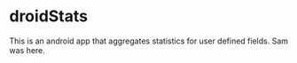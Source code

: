 droidStats
==========

This is an android app that aggregates statistics for user defined fields.
Sam was here.
